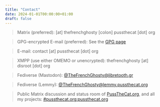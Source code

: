```yaml
---
title: "Contact"
date: 2024-01-01T00:00:00+01:00
draft: false
---
```


> Matrix (preferred): [at] thefrenchghosty [colon] pussthecat [dot] org

> GPG-encrypted E-mail (preferred): See the [GPG page](https://thefrenchghosty.me/gpg/)

> E-mail: contact [at] pussthecat [dot] org

> XMPP (use either OMEMO or unencrypted): thefrenchghosty [at] disroot [dot] org

> Fediverse (Mastodon): [@TheFrenchGhosty@libretooth.gr](https://libretooth.gr/@TheFrenchGhosty)

> Fediverse (Lemmy): [@TheFrenchGhosty@lemmy.pussthecat.org](https://lemmy.pussthecat.org/u/TheFrenchGhosty)

> Public Matrix discussion and status room of [PussTheCat.org](https://pussthecat.org), and all my projects: [#pussthecat.org:pussthecat.org](https://matrix.to/#/#pussthecat.org:pussthecat.org)